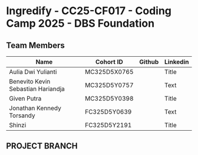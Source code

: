 # Ingredify - CC25-CF017 - Coding Camp 2025 - DBS Foundation

## Team Members
| Name                                 | Cohort ID     | Github      | Linkedin    |
| ------------------------------------ | ------------- | ----------- | ----------- |
| Aulia Dwi Yulianti                   | MC325D5X0765  |             | Title       |
| Benevito Kevin Sebastian Hariandja   | MC325D5Y0757  |             |Text         |
| Given Putra                          | MC325D5Y0398  |             | Title       |
| Jonathan Kennedy Torsandy            | FC325D5Y0639  |             |Text         |
| Shinzi                               | FC325D5Y2191  |             | Title       |

## PROJECT BRANCH
